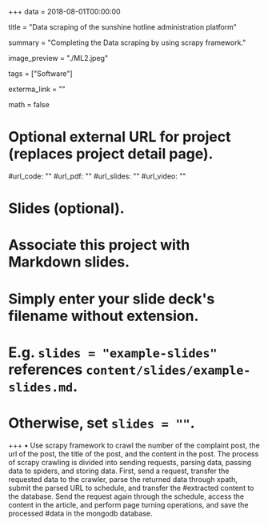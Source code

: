 +++
data = 2018-08-01T00:00:00

title = "Data scraping of the sunshine hotline administration platform"

summary = "Completing the Data scraping by using scrapy framework."

image_preview = "./ML2.jpeg"

tags = ["Software"]

exterma_link = ""

math = false

# Optional external URL for project (replaces project detail page).

#url_code: ""
#url_pdf: ""
#url_slides: ""
#url_video: ""

# Slides (optional).
#   Associate this project with Markdown slides.
#   Simply enter your slide deck's filename without extension.
#   E.g. `slides = "example-slides"` references `content/slides/example-slides.md`.
#   Otherwise, set `slides = ""`.

+++
• Use scrapy framework to crawl the number of the complaint post, the url of the post, the title of the post, and the content in the post. The process of scrapy crawling is divided into sending requests, parsing data, passing data to spiders, and storing data. First, send a request, transfer the requested data to the crawler, parse the returned data through xpath, submit the parsed URL to schedule, and transfer the #extracted content to the database. Send the request again through the schedule, access the content in the article, and perform page turning operations, and save the processed #data in the mongodb database.
